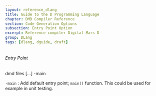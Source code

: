 ```yaml
---
layout: reference_dlang
title: Guide to the D Programming Language
chapter: DMD Compiler Reference
section: Code Generation Options
subsection: Entry Point Option
excerpt: Reference compiler Digital Mars D
group: DLang
tags: [dlang, dguide, draft]
---
```


###### Entry Point

<div markdown='1' class='syntax'>
    dmd files [...] -main

`-main`
: Add default entry point; `main()` function.
  This could be used for example in unit testing.
</div>
